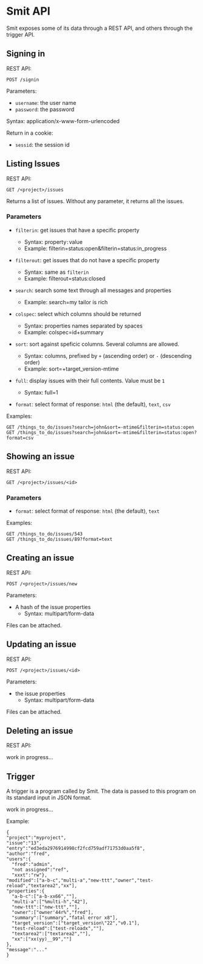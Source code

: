 # Smit API

Smit exposes some of its data through a REST API, and others through the trigger API.

## Signing in
REST API:

```
POST /signin
```

Parameters:

- `username`: the user name
- `password`: the password

Syntax: application/x-www-form-urlencoded

Return in a cookie:

- `sessid`: the session id




## Listing Issues
REST API:

```
GET /<project>/issues
```

Returns a list of issues. Without any parameter, it returns all the issues.

### Parameters

- `filterin`: get issues that have a specific property
    * Syntax: property`:`value
    * Example: filterin=status:open&filterin=status:in_progress

- `filterout`: get issues that do not have a specific property
    * Syntax: same as `filterin`
    * Example: filterout=status:closed
- `search`: search some text through all messages and properties
    * Example: search=my tailor is rich
- `colspec`: select which columns should be returned
    * Syntax: properties names separated by spaces
    * Example: colspec=id+summary
- `sort`: sort against speficic columns. Several columns are allowed.
    * Syntax: columns, prefixed by `+` (ascending order) or `-` (descending order)
    * Example: sort=+target_version-mtime
- `full`: display issues with their full contents. Value must be `1`
    * Syntax: full=1
- `format`: select format of response: `html` (the default), `text`, `csv`

Examples:

```
GET /things_to_do/issues?search=john&sort=-mtime&filterin=status:open
GET /things_to_do/issues?search=john&sort=-mtime&filterin=status:open?format=csv
```

## Showing an issue
REST API:

```
GET /<project>/issues/<id>
```

### Parameters

- `format`: select format of response: `html` (the default), `text`

Examples:

```
GET /things_to_do/issues/543
GET /things_to_do/issues/89?format=text
```


## Creating an issue
REST API:

```
POST /<project>/issues/new
```

Parameters:

- A hash of the issue properties
    * Syntax: multipart/form-data

Files can be attached.



## Updating an issue
REST API:

```
POST /<project>/issues/<id>
```

Parameters:

- the issue properties
    * Syntax: multipart/form-data

Files can be attached.


## Deleting an issue
REST API:

work in progress...


## Trigger
A trigger is a program called by Smit. The data is passed to this program on its standard input in JSON format.

work in progress...

Example:

```
{
"project":"myproject",
"issue":"13",
"entry":"ed3eda2976914998cf2fcd759adf71753d0aa5f8",
"author":"fred",
"users":{
  "fred":"admin",
  "not assigned":"ref",
  "xxxt":"rw"},
"modified":["a-b-c","multi-a","new-ttt","owner","test-reload","textarea2","xx"],
"properties":{
  "a-b-c":["a-b-xx66",""],
  "multi-a":["%multi-h","42"],
  "new-ttt":["new-ttt",""],
  "owner":["owner'44r%","fred"],
  "summary":["summary","fatal error x8"],
  "target_version":["target_version\"22","v0.1"],
  "test-reload":["test-reloadx",""],
  "textarea2":["textarea2",""],
  "xx":["xx(yy)__99",""]
},
"message":"..."
}
```
